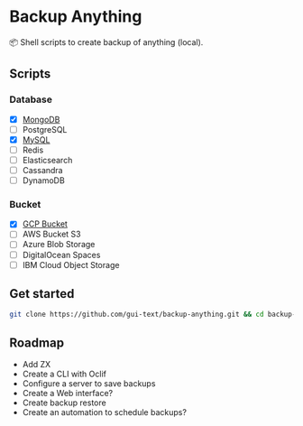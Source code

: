 # Backup Anything

📦 Shell scripts to create backup of anything (local).

## Scripts

### Database

- [x] [MongoDB](./atlas-mongodb/README.md)
- [ ] PostgreSQL
- [x] [MySQL](./mysql-database/README.md)
- [ ] Redis
- [ ] Elasticsearch
- [ ] Cassandra
- [ ] DynamoDB

### Bucket

- [x] [GCP Bucket](gcp-bucket/README.md)
- [ ] AWS Bucket S3
- [ ] Azure Blob Storage
- [ ] DigitalOcean Spaces
- [ ] IBM Cloud Object Storage

## Get started

```bash
git clone https://github.com/gui-text/backup-anything.git && cd backup-anything
```

## Roadmap

- Add ZX
- Create a CLI with Oclif
- Configure a server to save backups
- Create a Web interface?
- Create backup restore
- Create an automation to schedule backups?
